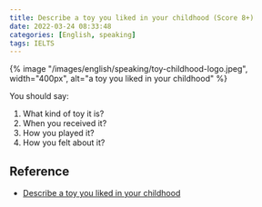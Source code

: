 ```yaml
---
title: Describe a toy you liked in your childhood (Score 8+)
date: 2022-03-24 08:33:48
categories: [English, speaking]
tags: IELTS
---
```


{% image "/images/english/speaking/toy-childhood-logo.jpeg", width="400px", alt="a toy you liked in your childhood" %}

<!-- more -->

You should say:

1. What kind of toy it is?
2. When you received it?
3. How you played it?
4. How you felt about it?

## Reference

- [Describe a toy you liked in your childhood](https://cictalks.com/describe-a-toy-you-liked-in-your-childhood-cue-card/)